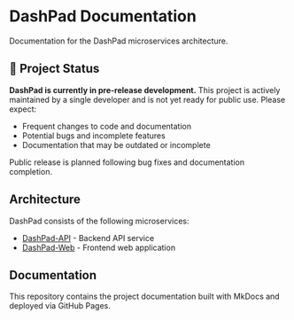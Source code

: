 # DashPad Documentation

Documentation for the DashPad microservices architecture. 

## 🚧 Project Status

**DashPad is currently in pre-release development.** This project is actively maintained by a single developer and is not yet ready for public use. Please expect:

- Frequent changes to code and documentation
- Potential bugs and incomplete features  
- Documentation that may be outdated or incomplete

Public release is planned following bug fixes and documentation completion.

## Architecture

DashPad consists of the following microservices:
- [DashPad-API](https://github.com/mrchrisneal/DashPad-API) - Backend API service
- [DashPad-Web](https://github.com/mrchrisneal/DashPad-Web) - Frontend web application

## Documentation

This repository contains the project documentation built with MkDocs and deployed via GitHub Pages.
